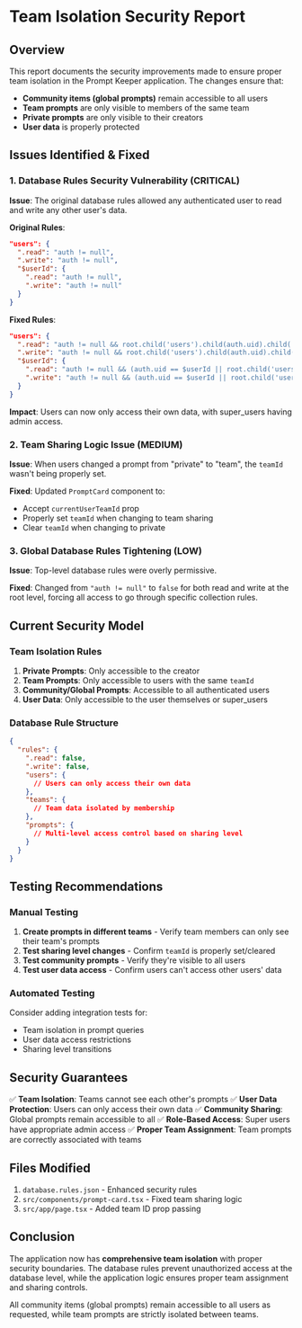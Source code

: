 # Team Isolation Security Report

## Overview
This report documents the security improvements made to ensure proper team isolation in the Prompt Keeper application. The changes ensure that:
- **Community items (global prompts)** remain accessible to all users
- **Team prompts** are only visible to members of the same team
- **Private prompts** are only visible to their creators
- **User data** is properly protected

## Issues Identified & Fixed

### 1. Database Rules Security Vulnerability (CRITICAL)
**Issue**: The original database rules allowed any authenticated user to read and write any other user's data.

**Original Rules**:
```json
"users": {
  ".read": "auth != null",
  ".write": "auth != null",
  "$userId": {
    ".read": "auth != null", 
    ".write": "auth != null"
  }
}
```

**Fixed Rules**:
```json
"users": {
  ".read": "auth != null && root.child('users').child(auth.uid).child('role').val() == 'super_user'",
  ".write": "auth != null && root.child('users').child(auth.uid).child('role').val() == 'super_user'",
  "$userId": {
    ".read": "auth != null && (auth.uid == $userId || root.child('users').child(auth.uid).child('role').val() == 'super_user')",
    ".write": "auth != null && (auth.uid == $userId || root.child('users').child(auth.uid).child('role').val() == 'super_user')"
  }
}
```

**Impact**: Users can now only access their own data, with super_users having admin access.

### 2. Team Sharing Logic Issue (MEDIUM)
**Issue**: When users changed a prompt from "private" to "team", the `teamId` wasn't being properly set.

**Fixed**: Updated `PromptCard` component to:
- Accept `currentUserTeamId` prop
- Properly set `teamId` when changing to team sharing
- Clear `teamId` when changing to private

### 3. Global Database Rules Tightening (LOW)
**Issue**: Top-level database rules were overly permissive.

**Fixed**: Changed from `"auth != null"` to `false` for both read and write at the root level, forcing all access to go through specific collection rules.

## Current Security Model

### Team Isolation Rules
1. **Private Prompts**: Only accessible to the creator
2. **Team Prompts**: Only accessible to users with the same `teamId`
3. **Community/Global Prompts**: Accessible to all authenticated users
4. **User Data**: Only accessible to the user themselves or super_users

### Database Rule Structure
```json
{
  "rules": {
    ".read": false,
    ".write": false,
    "users": {
      // Users can only access their own data
    },
    "teams": {
      // Team data isolated by membership
    },
    "prompts": {
      // Multi-level access control based on sharing level
    }
  }
}
```

## Testing Recommendations

### Manual Testing
1. **Create prompts in different teams** - Verify team members can only see their team's prompts
2. **Test sharing level changes** - Confirm `teamId` is properly set/cleared
3. **Test community prompts** - Verify they're visible to all users
4. **Test user data access** - Confirm users can't access other users' data

### Automated Testing
Consider adding integration tests for:
- Team isolation in prompt queries
- User data access restrictions
- Sharing level transitions

## Security Guarantees

✅ **Team Isolation**: Teams cannot see each other's prompts
✅ **User Data Protection**: Users can only access their own data
✅ **Community Sharing**: Global prompts remain accessible to all
✅ **Role-Based Access**: Super users have appropriate admin access
✅ **Proper Team Assignment**: Team prompts are correctly associated with teams

## Files Modified

1. `database.rules.json` - Enhanced security rules
2. `src/components/prompt-card.tsx` - Fixed team sharing logic
3. `src/app/page.tsx` - Added team ID prop passing

## Conclusion

The application now has **comprehensive team isolation** with proper security boundaries. The database rules prevent unauthorized access at the database level, while the application logic ensures proper team assignment and sharing controls.

All community items (global prompts) remain accessible to all users as requested, while team prompts are strictly isolated between teams.